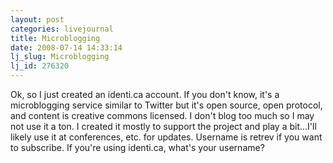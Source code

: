 ```yaml
---
layout: post
categories: livejournal
title: Microblogging
date: 2008-07-14 14:33:14
lj_slug: Microblogging
lj_id: 276320
---
```

Ok, so I just created an identi.ca account. If you don't know, it's a microblogging service similar to Twitter but it's open source, open protocol, and content is creative commons licensed. I don't blog too much so I may not use it a ton. I created it mostly to support the project and play a bit...I'll likely use it at conferences, etc. for updates. Username is retrev if you want to subscribe. If you're using identi.ca, what's your username?
